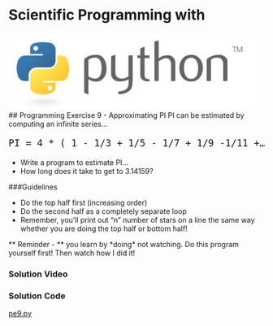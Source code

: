 # Scientific Programming with 
<img src="../../imgs/python.png"/>
## Programming Exercise 9 - Approximating PI
PI can be estimated by computing an infinite series…

<pre style="font-size:14pt">
PI = 4 * ( 1 - 1/3 + 1/5 - 1/7 + 1/9 -1/11 +…)
</pre>

- Write a program to estimate PI…
- How long does it take to get to 3.14159?


###Guidelines
- Do the top half first (increasing order)
- Do the second half as a completely separate loop
- Remember, you’ll print out “n” number of stars on a line the same way whether you are doing the top half or bottom half!


<div class="highlight">** Reminder -  ** you learn by *doing* not watching.  Do this program yourself first!  Then watch how I did it!</div>

### Solution Video

### Solution Code
[pe9.py](pe9.py)



